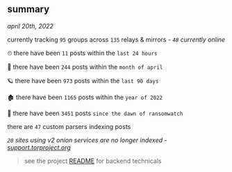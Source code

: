 
## summary
_april 20th, 2022_

currently tracking `95` groups across `135` relays & mirrors - _`48` currently online_

⏲ there have been `11` posts within the `last 24 hours`

🦈 there have been `244` posts within the `month of april`

🪐 there have been `973` posts within the `last 90 days`

🏚 there have been `1165` posts within the `year of 2022`

🦕 there have been `3451` posts `since the dawn of ransomwatch`

there are `47` custom parsers indexing posts

_`20` sites using v2 onion services are no longer indexed - [support.torproject.org](https://support.torproject.org/onionservices/v2-deprecation/)_

> see the project [README](https://github.com/thetanz/ransomwatch#ransomwatch--) for backend technicals
